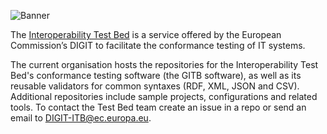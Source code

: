 ![Banner](https://www.itb.ec.europa.eu/files/banners/gitb_banner.png)

The [Interoperability Test Bed](https://joinup.ec.europa.eu/collection/interoperability-test-bed-repository/solution/interoperability-test-bed) is a service offered by the European Commission’s DIGIT to facilitate the conformance testing of IT systems.

The current organisation hosts the repositories for the Interoperability Test Bed's conformance testing software (the GITB software), as well as its reusable validators for common syntaxes (RDF, XML, JSON and CSV). Additional repositories include sample projects, configurations and related tools. To contact the Test Bed team create an issue in a repo or send an email to DIGIT-ITB@ec.europa.eu.
